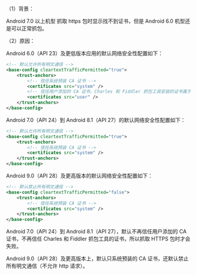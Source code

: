 （1）背景：

Android 7.0 以上机型 抓取 https 包时显示找不到证书，但是 Android 6.0 机型还是可以正常抓包。

（2）原因：

Android 6.0（API 23）及更低版本应用的默认网络安全性配置如下：

```xml
<!-- 默认允许所有明文通信 -->
<base-config cleartextTrafficPermitted="true">
    <trust-anchors>
        <!-- 信任系统预装 CA 证书 -->
        <certificates src="system" />
        <!-- 信任用户添加的 CA 证书，Charles 和 Fiddler 抓包工具安装的证书属于此类 -->
        <certificates src="user" />
    </trust-anchors>
</base-config>
```

Android 7.0（API 24）到 Android 8.1（API 27）的默认网络安全性配置如下：

```xml
<!-- 默认允许所有明文通信 -->
<base-config cleartextTrafficPermitted="true">
    <trust-anchors>
        <!-- 信任系统预装 CA 证书 -->
        <certificates src="system" />
    </trust-anchors>
</base-config>
```

Android 9.0（API 28）及更高版本的默认网络安全性配置如下：

```xml
<!-- 默认禁止所有明文通信 -->
<base-config cleartextTrafficPermitted="false">
    <trust-anchors>
        <!-- 信任系统预装 CA 证书 -->
        <certificates src="system" />
    </trust-anchors>
</base-config>
```

Android 7.0（API 24）到 Android 8.1（API 27），默认不再信任用户添加的 CA 证书，不再信任 Charles 和 Fiddler 抓包工具的证书，所以抓取 HTTPS 包时才会失败。

Android 9.0（API 28）及更高版本上，默认只系统预装的 CA 证书，还默认禁止所有明文通信（不允许 http 请求）。

